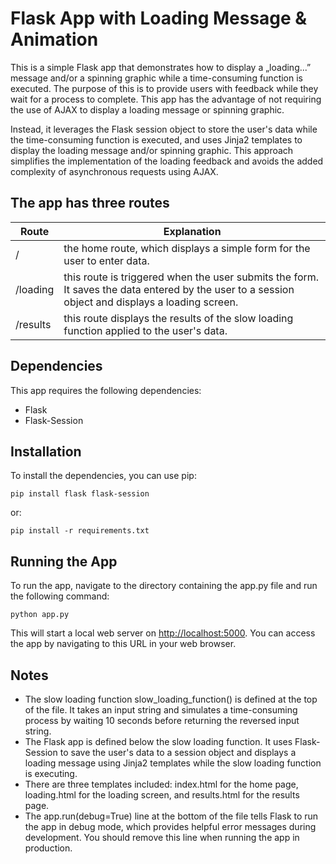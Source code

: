 # Flask App with Loading Message & Animation

This is a simple Flask app that demonstrates how to display a „loading...” message and/or a spinning graphic while a time-consuming function is executed. The purpose of this is to provide users with feedback while they wait for a process to complete. This app has the advantage of not requiring the use of AJAX to display a loading message or spinning graphic.

Instead, it leverages the Flask session object to store the user's data while the time-consuming function is executed, and uses Jinja2 templates to display the loading message and/or spinning graphic. This approach simplifies the implementation of the loading feedback and avoids the added complexity of asynchronous requests using AJAX.

## The app has three routes

| Route | Explanation |
| ----- | ----------- |
| / | the home route, which displays a simple form for the user to enter data. |
| /loading | this route is triggered when the user submits the form. It saves the data entered by the user to a session object and displays a loading screen. |
| /results | this route displays the results of the slow loading function applied to the user's data. |

## Dependencies

This app requires the following dependencies:

- Flask
- Flask-Session

## Installation

To install the dependencies, you can use pip:

```text
pip install flask flask-session
```

or:

```text
pip install -r requirements.txt
```

## Running the App

To run the app, navigate to the directory containing the app.py file and run the following command:

```text
python app.py
```

This will start a local web server on <http://localhost:5000>. You can access the app by navigating to this URL in your web browser.

## Notes

- The slow loading function slow_loading_function() is defined at the top of the file. It takes an input string and simulates a time-consuming process by waiting 10 seconds before returning the reversed input string.
- The Flask app is defined below the slow loading function. It uses Flask-Session to save the user's data to a session object and displays a loading message using Jinja2 templates while the slow loading function is executing.
- There are three templates included: index.html for the home page, loading.html for the loading screen, and results.html for the results page.
- The app.run(debug=True) line at the bottom of the file tells Flask to run the app in debug mode, which provides helpful error messages during development. You should remove this line when running the app in production.
